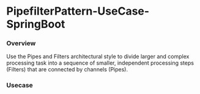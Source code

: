 # PipefilterPattern-UseCase-SpringBoot


### Overview

Use the Pipes and Filters architectural style to divide larger and complex processing task into a sequence of smaller, independent processing steps (Filters) that are connected by channels (Pipes).


### Usecase

